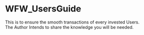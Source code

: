 # WFW_UsersGuide

This is to ensure the smooth transactions of every invested Users. <br>
The Author Intends to share the knowledge you will be needed. 
